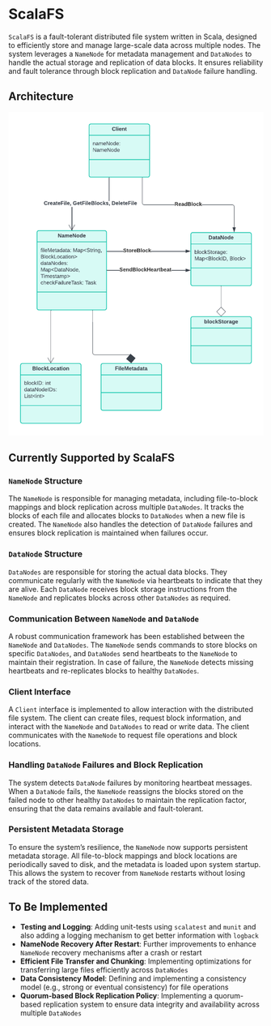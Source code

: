 # ScalaFS
`ScalaFS` is a fault-tolerant distributed file system written in Scala, designed to efficiently store and manage large-scale data across multiple nodes. The system leverages a `NameNode` for metadata management and `DataNodes` to handle the actual storage and replication of data blocks. It ensures reliability and fault tolerance through block replication and `DataNode` failure handling.

## Architecture
![ScalaFS Architecture](docs/architecture.png)

## Currently Supported by ScalaFS

### `NameNode` Structure 
The `NameNode` is responsible for managing metadata, including file-to-block mappings and block replication across multiple `DataNodes`. It tracks the blocks of each file and allocates blocks to `DataNodes` when a new file is created. The `NameNode` also handles the detection of `DataNode` failures and ensures block replication is maintained when failures occur.

### `DataNode` Structure 
`DataNodes` are responsible for storing the actual data blocks. They communicate regularly with the `NameNode` via heartbeats to indicate that they are alive. Each `DataNode` receives block storage instructions from the `NameNode` and replicates blocks across other `DataNodes` as required.

### Communication Between `NameNode` and `DataNode`
A robust communication framework has been established between the `NameNode` and `DataNodes`. The `NameNode` sends commands to store blocks on specific `DataNodes`, and `DataNodes` send heartbeats to the `NameNode` to maintain their registration. In case of failure, the `NameNode` detects missing heartbeats and re-replicates blocks to healthy `DataNodes`.

### Client Interface
A `Client` interface is implemented to allow interaction with the distributed file system. The client can create files, request block information, and interact with the `NameNode` and `DataNodes` to read or write data. The client communicates with the `NameNode` to request file operations and block locations.

### Handling `DataNode` Failures and Block Replication
The system detects `DataNode` failures by monitoring heartbeat messages. When a `DataNode` fails, the `NameNode` reassigns the blocks stored on the failed node to other healthy `DataNodes` to maintain the replication factor, ensuring that the data remains available and fault-tolerant.

### Persistent Metadata Storage
To ensure the system’s resilience, the `NameNode` now supports persistent metadata storage. All file-to-block mappings and block locations are periodically saved to disk, and the metadata is loaded upon system startup. This allows the system to recover from `NameNode` restarts without losing track of the stored data.

## To Be Implemented
- **Testing and Logging**: Adding unit-tests using `scalatest` and `munit` and also adding a logging mechanism to get better information with `logback`
- **NameNode Recovery After Restart**: Further improvements to enhance `NameNode` recovery mechanisms after a crash or restart
- **Efficient File Transfer and Chunking**: Implementing optimizations for transferring large files efficiently across `DataNodes`
- **Data Consistency Model**: Defining and implementing a consistency model (e.g., strong or eventual consistency) for file operations
- **Quorum-based Block Replication Policy**: Implementing a quorum-based replication system to ensure data integrity and availability across multiple `DataNodes`
